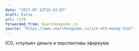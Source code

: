 ```yaml
---
date: "2017-07-13T15:43:07"
draft: False
url: /178
forwarded_from: Searchengines.ru
source: "https://www.searchengines.ru/ico-eth-money.html"
---
```


ICO, «глупые» деньги и перспективы эфириума
​
